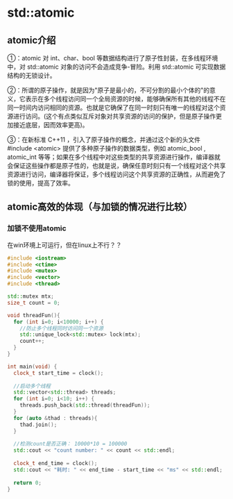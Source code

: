 # std::atomic 

## atomic介绍  

①：atomic 对 int、char、bool 等数据结构进行了原子性封装，在多线程环境中，对 std::atomic 对象的访问不会造成竞争-冒险。利用 std::atomic 可实现数据结构的无锁设计。  

②：所谓的原子操作，就是因为"原子是最小的，不可分割的最小个体的"的意义，它表示在多个线程访问同一个全局资源的时候，能够确保所有其他的线程不在同一时间内访问相同的资源。也就是它确保了在同一时刻只有唯一的线程对这个资源进行访问。(这个有点类似互斥对象对共享资源的访问的保护，但是原子操作更加接近底层，因而效率更高)。

③：在新标准 C++11 ，引入了原子操作的概念，并通过这个新的头文件 #include \<atomic> 提供了多种原子操作的数据类型，例如 atomic_bool , atomic_int 等等；如果在多个线程中对这些类型的共享资源进行操作，编译器就会保证这些操作都是原子性的，也就是说，确保任意时刻只有一个线程对这个共享资源进行访问，编译器将保证，多个线程访问这个共享资源的正确性，从而避免了锁的使用，提高了效率。

## atomic高效的体现（与加锁的情况进行比较）

### 加锁不使用atomic 

在win环境上可运行，但在linux上不行？？
```cpp
#include <iostream>
#include <ctime>
#include <mutex>
#include <vector>
#include <thread>

std::mutex mtx;
size_t count = 0;

void threadFun(){
  for (int i=0; i<10000; i++) {
    //防止多个线程同时访问同一个资源
    std::unique_lock<std::mutex> lock(mtx);
    count++;
  }
}

int main(void) {
  clock_t start_time = clock();
  
  //启动多个线程
  std::vector<std::thread> threads;
  for (int i=0; i<10; i++) {
    threads.push_back(std::thread(threadFun));
  }
  for (auto &thad : threads){
    thad.join();
  }
  
  //检测count是否正确： 10000*10 = 100000
  std::cout << "count number: " << count << std::endl;
  
  clock_t end_time = clock();
  std::cout << "耗时: " << end_time - start_time << "ms" << std::endl;
  
  return 0;
}

```
